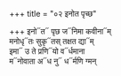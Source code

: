 +++
title = "०२ इनोत पृच्छ"

+++
इनो᳓त᳓ पृछ ज᳓निमा कवीना᳓म्  
मनोधृ᳓तः सुकृ᳓तस् तक्षत द्या᳓म्  
इमा᳓ उ ते प्रणि᳓यो व᳓र्धमाना  
म᳓नोवाता अ᳓ध नु᳓ ध᳓र्मणि ग्मन्